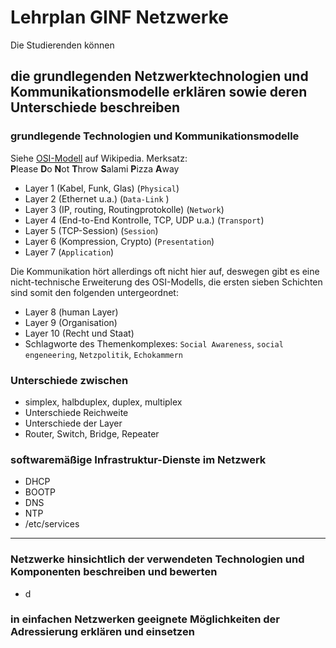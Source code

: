 # Lehrplan GINF Netzwerke

Die Studierenden können

## die grundlegenden Netzwerktechnologien und Kommunikationsmodelle erklären sowie deren Unterschiede beschreiben

### grundlegende Technologien und Kommunikationsmodelle
Siehe [OSI-Modell](https://de.wikipedia.org/wiki/OSI-Modell) auf Wikipedia. Merksatz:  
**P**lease **D**o **N**ot **T**hrow **S**alami **P**izza **A**way
- Layer 1 (Kabel, Funk, Glas) (`Physical`)
- Layer 2 (Ethernet u.a.) (`Data-Link` )
- Layer 3 (IP, routing, Routingprotokolle) (`Network`)
- Layer 4 (End-to-End Kontrolle, TCP, UDP u.a.) (`Transport`)
- Layer 5 (TCP-Session) (`Session`)
- Layer 6 (Kompression, Crypto) (`Presentation`)
- Layer 7 (`Application`)

Die Kommunikation hört allerdings oft nicht hier auf, deswegen gibt es eine nicht-technische Erweiterung des OSI-Modells, die ersten sieben Schichten sind somit den folgenden untergeordnet:
- Layer 8 (human Layer)
- Layer 9 (Organisation)
- Layer 10 (Recht und Staat)
- Schlagworte des Themenkomplexes: `Social Awareness`, `social engeneering`, `Netzpolitik`, `Echokammern`

### Unterschiede zwischen
- simplex, halbduplex, duplex, multiplex
- Unterschiede Reichweite
- Unterschiede der Layer
- Router, Switch, Bridge, Repeater

### softwaremäßige Infrastruktur-Dienste im Netzwerk
- DHCP
- BOOTP
- DNS
- NTP
- /etc/services

---
### Netzwerke hinsichtlich der verwendeten Technologien und Komponenten beschreiben und bewerten
- d

### in einfachen Netzwerken geeignete Möglichkeiten der Adressierung erklären und einsetzen
